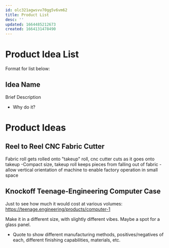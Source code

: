 ```yaml
---
id: olc321agwsvv70gg5v6vm62
title: Product List
desc: ''
updated: 1664485212673
created: 1664131478490
---
```

# Product Idea List
Format for list below:
## Idea Name
Brief Description
- Why do it?

# Product Ideas
## Reel to Reel CNC Fabric Cutter
Fabric roll gets rolled onto "takeup" roll, cnc cutter cuts as it goes onto takeup 
-Compact size, takeup roll keeps pieces from falling out of fabric - allow vertical orientation of machine to enable factory operation in small space

## Knockoff Teenage-Engineering Computer Case
Just to see how much it would cost at various volumes: https://teenage.engineering/products/computer-1

Make it in a different size, with slightly different vibes. Maybe a spot for a glass panel. 
- Quote to show different manufacturing methods, positives/negatives of each, different finishing capabilities, materials, etc. 

